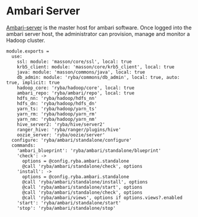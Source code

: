 
# Ambari Server

[Ambari-server][Ambari-server] is the master host for ambari software.
Once logged into the ambari server host, the administrator can  provision, 
manage and monitor a Hadoop cluster.

    module.exports =
      use:
        ssl: module: 'masson/core/ssl', local: true
        krb5_client: module: 'masson/core/krb5_client', local: true
        java: module: 'masson/commons/java', local: true
        db_admin: module: 'ryba/commons/db_admin', local: true, auto: true, implicit: true
        hadoop_core: 'ryba/hadoop/core', local: true
        ambari_repo: 'ryba/ambari/repo', local: true
        hdfs_nn: 'ryba/hadoop/hdfs_nn'
        hdfs_dn: 'ryba/hadoop/hdfs_dn'
        yarn_ts: 'ryba/hadoop/yarn_ts'
        yarn_rm: 'ryba/hadoop/yarn_rm'
        yarn_nm: 'ryba/hadoop/yarn_nm'
        hive_server2: 'ryba/hive/server2'
        ranger_hive: 'ryba/ranger/plugins/hive'
        oozie_server: 'ryba/oozie/server'
      configure: 'ryba/ambari/standalone/configure'
      commands:
        'ambari_blueprint': 'ryba/ambari/standalone/blueprint'
        'check': ->
          options = @config.ryba.ambari.standalone
          @call 'ryba/ambari/standalone/check', options
        'install': ->
          options = @config.ryba.ambari.standalone
          @call 'ryba/ambari/standalone/install', options
          @call 'ryba/ambari/standalone/start', options
          @call 'ryba/ambari/standalone/check', options
          @call 'ryba/ambari/views', options if options.views?.enabled
        'start': 'ryba/ambari/standalone/start'
        'stop': 'ryba/ambari/standalone/stop'

[Ambari-server]: http://ambari.apache.org
